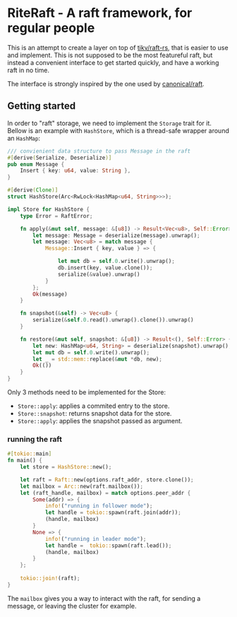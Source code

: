 # RiteRaft - A raft framework, for regular people 

This is an attempt to create a layer on top of
[tikv/raft-rs](https://github.com/tikv/raft-rs), that is easier to use and
implement. This is not supposed to be the most featureful raft, but instead a
convenient interface to get started quickly, and have a working raft in no
time.

The interface is strongly inspired by the one used by [canonical/raft](https://github.com/canonical/raft).

## Getting started

In order to "raft" storage, we need to implement the `Storage` trait for it.
Bellow is an example with `HashStore`, which is a thread-safe wrapper around an
`HashMap`:

```rust
/// convienient data structure to pass Message in the raft
#[derive(Serialize, Deserialize)]
pub enum Message {
    Insert { key: u64, value: String },
}

#[derive(Clone)]
struct HashStore(Arc<RwLock<HashMap<u64, String>>>);

impl Store for HashStore {
    type Error = RaftError;

    fn apply(&mut self, message: &[u8]) -> Result<Vec<u8>, Self::Error> {
        let message: Message = deserialize(message).unwrap();
        let message: Vec<u8> = match message {
            Message::Insert { key, value } => {

                let mut db = self.0.write().unwrap();
                db.insert(key, value.clone());
                serialize(&value).unwrap()
            }
        };
        Ok(message)
    }

    fn snapshot(&self) -> Vec<u8> {
        serialize(&self.0.read().unwrap().clone()).unwrap()
    }

    fn restore(&mut self, snapshot: &[u8]) -> Result<(), Self::Error> {
        let new: HashMap<u64, String> = deserialize(snapshot).unwrap();
        let mut db = self.0.write().unwrap();
        let _ = std::mem::replace(&mut *db, new);
        Ok(())
    }
}
```

Only 3 methods need to be implemented for the Store: 
- `Store::apply`: applies a commited entry to the store.  
- `Store::snapshot`: returns snapshot data for the store. 
- `Store::apply`: applies the snapshot passed as argument.

### running the raft

```rust
#[tokio::main]
fn main() {
    let store = HashStore::new();

    let raft = Raft::new(options.raft_addr, store.clone());
    let mailbox = Arc::new(raft.mailbox());
    let (raft_handle, mailbox) = match options.peer_addr {
        Some(addr) => {
            info!("running in follower mode");
            let handle = tokio::spawn(raft.join(addr));
            (handle, mailbox)
        }
        None => {
            info!("running in leader mode");
            let handle =  tokio::spawn(raft.lead());
            (handle, mailbox)
        }
    };
    
    tokio::join!(raft);
}

```

The `mailbox` gives you a way to interact with the raft, for sending a message, or leaving the cluster for example.

